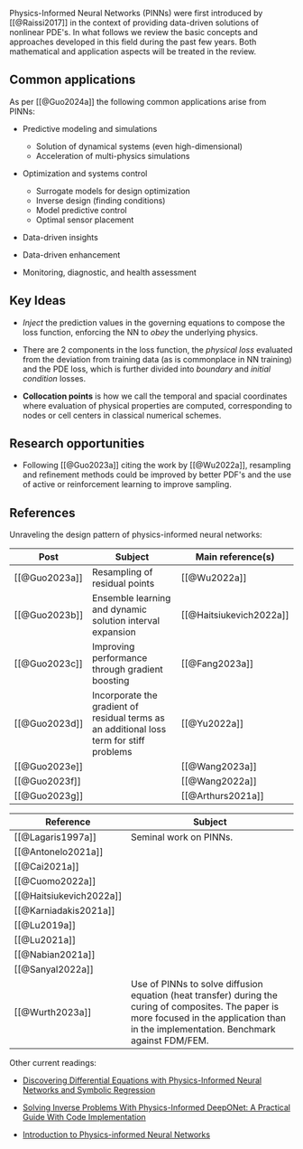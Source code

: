 Physics-Informed Neural Networks (PINNs) were first introduced by [[@Raissi2017]] in the context of providing data-driven solutions of nonlinear PDE's. In what follows we review the basic concepts and approaches developed in this field during the past few years. Both mathematical and application aspects will be treated in the review.
## Common applications

 As per [[@Guo2024a]] the following common applications arise from PINNs:
 
- Predictive modeling and simulations
	- Solution of dynamical systems (even high-dimensional)
	- Acceleration of multi-physics simulations

- Optimization and systems control
	- Surrogate models for design optimization
	- Inverse design (finding conditions)
	- Model predictive control
	- Optimal sensor placement
	
- Data-driven insights

- Data-driven enhancement

- Monitoring, diagnostic, and health assessment

## Key Ideas

- *Inject* the prediction values in the governing equations to compose the loss function, enforcing the NN to *obey* the underlying physics.

- There are 2 components in the loss function, the *physical loss* evaluated from the deviation from training data (as is commonplace in NN training) and the PDE loss, which is further divided into *boundary* and *initial condition* losses.

- **Collocation points** is how we call the temporal and spacial coordinates where evaluation of physical properties are computed, corresponding to nodes or cell centers in classical numerical schemes.

## Research opportunities

- Following [[@Guo2023a]] citing the work by [[@Wu2022a]], resampling and refinement methods could be improved by better PDF's and the use of active or reinforcement learning to improve sampling.

## References

Unraveling the design pattern of physics-informed neural networks:

| Post          | Subject                                                                                  | Main reference(s)       |
| ------------- | ---------------------------------------------------------------------------------------- | ----------------------- |
| [[@Guo2023a]] | Resampling of residual points                                                            | [[@Wu2022a]]            |
| [[@Guo2023b]] | Ensemble learning and dynamic solution interval expansion                                | [[@Haitsiukevich2022a]] |
| [[@Guo2023c]] | Improving performance through gradient boosting                                          | [[@Fang2023a]]          |
| [[@Guo2023d]] | Incorporate the gradient of residual terms as an additional loss term for stiff problems | [[@Yu2022a]]            |
| [[@Guo2023e]] |                                                                                          | [[@Wang2023a]]          |
| [[@Guo2023f]] |                                                                                          | [[@Wang2022a]]          |
| [[@Guo2023g]] |                                                                                          | [[@Arthurs2021a]]       |

| Reference | Subject |
| ---- | ---- |
| [[@Lagaris1997a]] | Seminal work on PINNs. |
| [[@Antonelo2021a]] |  |
| [[@Cai2021a]] |  |
| [[@Cuomo2022a]] |  |
| [[@Haitsiukevich2022a]] |  |
| [[@Karniadakis2021a]] |  |
| [[@Lu2019a]] |  |
| [[@Lu2021a]] |  |
| [[@Nabian2021a]] |  |
| [[@Sanyal2022a]] |  |
| [[@Wurth2023a]] | Use of PINNs to solve diffusion equation (heat transfer) during the curing of composites. The paper is more focused in the application than in the implementation. Benchmark against FDM/FEM. |

Other current readings:

- [Discovering Differential Equations with Physics-Informed Neural Networks and Symbolic Regression](https://towardsdatascience.com/discovering-differential-equations-with-physics-informed-neural-networks-and-symbolic-regression-c28d279c0b4d)

- [Solving Inverse Problems With Physics-Informed DeepONet: A Practical Guide With Code Implementation](https://towardsdatascience.com/solving-inverse-problems-with-physics-informed-deeponet-a-practical-guide-with-code-implementation-27795eb4f502)

- [Introduction to Physics-informed Neural Networks](https://towardsdatascience.com/solving-differential-equations-with-neural-networks-afdcf7b8bcc4)
